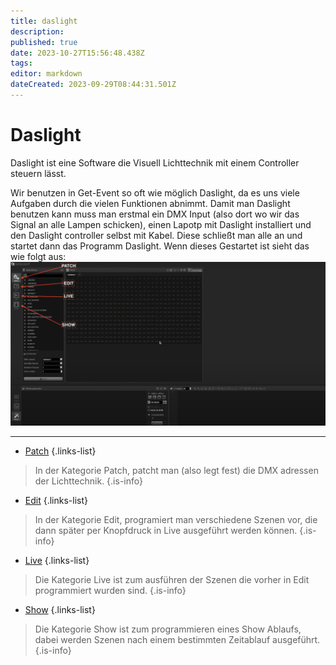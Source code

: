 ```yaml
---
title: daslight
description: 
published: true
date: 2023-10-27T15:56:48.438Z
tags: 
editor: markdown
dateCreated: 2023-09-29T08:44:31.501Z
---
```


# Daslight
Daslight ist eine Software die Visuell Lichttechnik mit einem Controller steuern lässt.

Wir benutzen in Get-Event so oft wie möglich Daslight, da es uns viele Aufgaben durch die vielen Funktionen abnimmt. 
Damit man Daslight benutzen kann muss man erstmal ein DMX Input (also dort wo wir das Signal an alle Lampen schicken), einen Lapotp mit Daslight installiert und den Daslight controller selbst mit Kabel.
Diese schließt man alle an und startet dann das Programm Daslight. Wenn dieses Gestartet ist sieht das wie folgt aus:
![daslight_startseite.png](/bilder/daslight_startseite.png)


---




- [Patch](/licht/daslight/patch)
{.links-list}
> In der Kategorie Patch, patcht man (also legt fest) die DMX adressen der Lichttechnik.
{.is-info}

- [Edit](/licht/daslight/edit)
{.links-list}
> In der Kategorie Edit, programiert man verschiedene Szenen vor, die dann später per Knopfdruck in Live ausgeführt werden können.
{.is-info}

- [Live](/licht/daslight/live)
{.links-list}
> Die Kategorie Live ist zum ausführen der Szenen die vorher in Edit programmiert wurden sind.
{.is-info}

- [Show](/licht/daslight/show)
{.links-list}
> Die Kategorie Show ist zum programmieren eines Show Ablaufs, dabei werden Szenen nach einem bestimmten Zeitablauf ausgeführt.
{.is-info}
